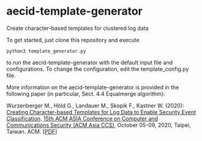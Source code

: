 # aecid-template-generator
Create character-based templates for clustered log data

To get started, just clone this repository and execute
```
python3 template_generator.py
```
to run the aecid-template-generator with the default input file and configurations. To change the configuration, edit the template\_config.py file.

More information on the aecid-template-generator is provided in the following paper (in particular, Sect. 4.4 Equalmerge algorithm):

Wurzenberger M., Höld G., Landauer M., Skopik F., Kastner W. (2020): [Creating Character-based Templates for Log Data to Enable Security Event Classification](https://www.skopik.at/ait/2020_asiaccs.pdf). [15th ACM ASIA Conference on Computer and Communications Security (ACM Asia CCS)](https://asiaccs2020.cs.nthu.edu.tw/), October 05-09, 2020, Taipei, Taiwan. ACM. \[[PDF](https://www.skopik.at/ait/2020_asiaccs.pdf)\]
